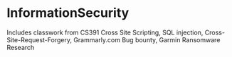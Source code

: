 # InformationSecurity


Includes classwork from CS391
Cross Site Scripting, SQL injection, Cross-Site-Request-Forgery, Grammarly.com Bug bounty, Garmin Ransomware Research
